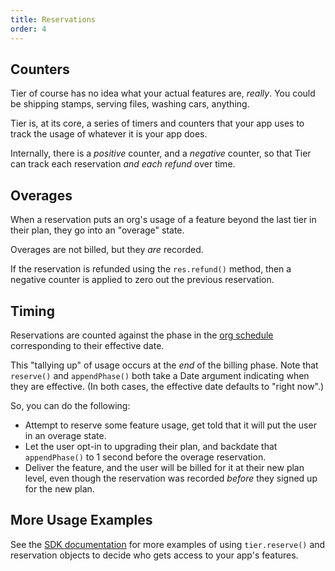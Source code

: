 ```yaml
---
title: Reservations
order: 4
---
```


<!-- include _pieces/reservation-intro -->

## Counters

Tier of course has no idea what your actual features are,
_really_.  You could be shipping stamps, serving files, washing
cars, anything.

Tier is, at its core, a series of timers and counters that your
app uses to track the usage of whatever it is your app does.

Internally, there is a _positive_ counter, and a _negative_
counter, so that Tier can track each reservation _and each
refund_ over time.

## Overages

When a reservation puts an org's usage of a feature beyond the
last tier in their plan, they go into an "overage" state.

Overages are not billed, but they _are_ recorded.

If the reservation is refunded using the `res.refund()` method,
then a negative counter is applied to zero out the previous
reservation.

## Timing

Reservations are counted against the phase in the [org
schedule](/content/concepts/3-orgs.md) corresponding to their
effective date.

This "tallying up" of usage occurs at the _end_ of the billing
phase.  Note that `reserve()` and `appendPhase()` both take a
Date argument indicating when they are effective.  (In both
cases, the effective date defaults to "right now".)

So, you can do the following:

- Attempt to reserve some feature usage, get told that it will
  put the user in an overage state.
- Let the user opt-in to upgrading their plan, and backdate that
  `appendPhase()` to 1 second before the overage reservation.
- Deliver the feature, and the user will be billed for it at
  their new plan level, even though the reservation was recorded
  _before_ they signed up for the new plan.

## More Usage Examples

See the [SDK documentation](/content/node-sdk.md) for more
examples of using `tier.reserve()` and reservation objects to
decide who gets access to your app's features.
